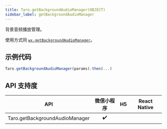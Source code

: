 ```yaml
---
title: Taro.getBackgroundAudioManager(OBJECT)
sidebar_label: getBackgroundAudioManager
---
```


背景音频播放管理。

使用方式同 [`wx.getBackgroundAudioManager`](https://developers.weixin.qq.com/miniprogram/dev/api/wx.getBackgroundAudioManager.html)。

## 示例代码

```jsx
Taro.getBackgroundAudioManager(params).then(...)
```

## API 支持度

| API | 微信小程序 | H5 | React Native |
| :-: | :-: | :-: | :-: |
| Taro.getBackgroundAudioManager | ✔️ |  |  |
